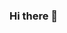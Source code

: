 ### Hi there 👋

<!--
**Imranh21/imranh21** is a ✨ _special_ ✨ repository because its `README.md` (this file) appears on your GitHub profile.

Here are some ideas to get you started:

- 🔭 I’m currently working on ... Own projects
- 🌱 I’m currently learning ... React
- 🤔 I’m looking for help with ...
- 💬 Ask me about ... Anything
- 📫 How to reach me: ... imranarafat221@gmail.com
- 😄 Pronouns: ... He/Him
- ⚡ Fun fact: ... I am Biased
-->
